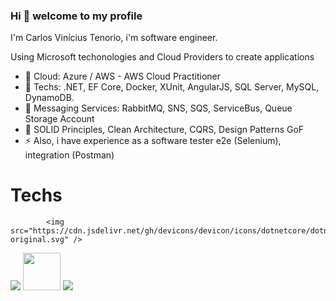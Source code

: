 ### Hi 👋 welcome to my profile

I'm Carlos Vinícius Tenorio, i'm software engineer.

Using Microsoft techonologies and Cloud Providers to create applications

- 💬 Cloud: Azure / AWS - AWS Cloud Practitioner
- 💬 Techs: .NET, EF Core, Docker, XUnit, AngularJS, SQL Server, MySQL, DynamoDB.
- 💼 Messaging Services: RabbitMQ, SNS, SQS, ServiceBus, Queue Storage Account
- 🌱 SOLID Principles, Clean Architecture, CQRS, Design Patterns GoF
- ⚡ Also, i have experience as a software tester e2e (Selenium), integration (Postman)

# Techs

<div>



            <img src="https://cdn.jsdelivr.net/gh/devicons/devicon/icons/dotnetcore/dotnetcore-original.svg" />
          
<img src="https://cdn.jsdelivr.net/gh/devicons/devicon/icons/azure/azure-original-wordmark.svg" />          
<img src="https://cdn.jsdelivr.net/gh/devicons/devicon/icons/amazonwebservices/amazonwebservices-original.svg" width="60" />           
<img src="https://cdn.jsdelivr.net/gh/devicons/devicon/icons/angularjs/angularjs-original-wordmark.svg" />
</div>
